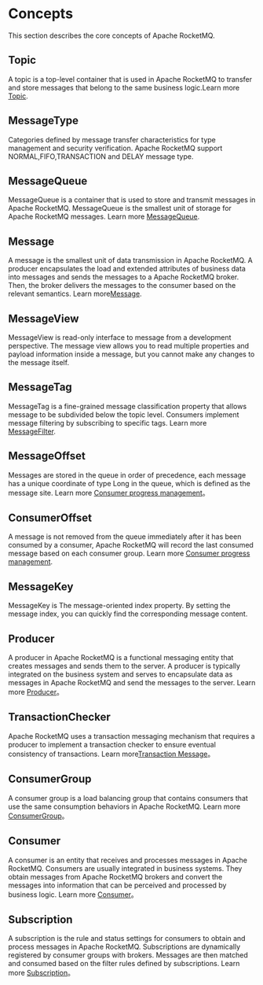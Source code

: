 # Concepts

This section describes the core concepts of Apache RocketMQ.

## Topic

A topic is a top-level container that is used in Apache RocketMQ to transfer and store messages that belong to the same business logic.Learn more [Topic](../03-domainModel/02topic.md).

## MessageType
Categories defined by message transfer characteristics for type management and security verification. Apache RocketMQ support NORMAL,FIFO,TRANSACTION and DELAY message type.

## MessageQueue

MessageQueue is a container that is used to store and transmit messages in Apache RocketMQ. MessageQueue is the smallest unit of storage for Apache RocketMQ messages. Learn more [MessageQueue](../03-domainModel/03messagequeue.md).

## Message

A message is the smallest unit of data transmission in Apache RocketMQ. A producer encapsulates the load and extended attributes of business data into messages and sends the messages to a Apache RocketMQ broker. Then, the broker delivers the messages to the consumer based on the relevant semantics. Learn more[Message](../03-domainModel/04message.md).

## MessageView

MessageView is read-only interface to message from a development perspective. The message view allows you to read multiple properties and payload information inside a message, but you cannot make any changes to the message itself.

## MessageTag
MessageTag is a fine-grained message classification property that allows message to be subdivided below the topic level. Consumers implement message filtering by subscribing to specific tags. Learn more [MessageFilter](../04-featureBehavior/07messagefilter.md).

## MessageOffset

Messages are stored in the queue in order of precedence, each message has a unique coordinate of type Long in the queue, which is defined as the message site. Learn more [Consumer progress management](../04-featureBehavior/09consumerprogress.md)。

## ConsumerOffset

A message is not removed from the queue immediately after it has been consumed by a consumer, Apache RocketMQ will record the last consumed message based on each consumer group. Learn more [Consumer progress management](../04-featureBehavior/09consumerprogress.md).

## MessageKey
MessageKey is The message-oriented index property. By setting the message index, you can quickly find the corresponding message content.

## Producer
A producer in Apache RocketMQ is a functional messaging entity that creates messages and sends them to the server. A producer is typically integrated on the business system and serves to encapsulate data as messages in Apache RocketMQ and send the messages to the server. Learn more [Producer](../03-domainModel/04producer.md)。

## TransactionChecker
Apache RocketMQ uses a transaction messaging mechanism that requires a producer to implement a transaction checker to ensure eventual consistency of transactions. Learn more[Transaction Message](../04-featureBehavior/04transactionmessage.md)。

## ConsumerGroup
A consumer group is a load balancing group that contains consumers that use the same consumption behaviors in Apache RocketMQ. Learn more [ConsumerGroup](../03-domainModel/07consumergroup.md)。

## Consumer
A consumer is an entity that receives and processes messages in Apache RocketMQ. Consumers are usually integrated in business systems. They obtain messages from Apache RocketMQ brokers and convert the messages into information that can be perceived and processed by business logic. Learn more [Consumer](../03-domainModel/08consumer.md)。

## Subscription
A subscription is the rule and status settings for consumers to obtain and process messages in Apache RocketMQ. Subscriptions are dynamically registered by consumer groups with brokers. Messages are then matched and consumed based on the filter rules defined by subscriptions. Learn more [Subscription](../03-domainModel/09subscription.md)。

